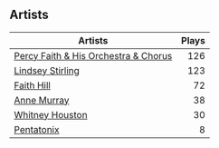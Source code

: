 ## Artists
Artists | Plays 
----- | -----: 
[Percy Faith & His Orchestra & Chorus](/artists/percy-faith-his-orchestra-chorus-30066836) | 126
[Lindsey Stirling](/artists/lindsey-stirling-780013) | 123
[Faith Hill](/artists/faith-hill-58019) | 72
[Anne Murray](/artists/anne-murray-28649) | 38
[Whitney Houston](/artists/whitney-houston-87166) | 30
[Pentatonix](/artists/pentatonix-655231) | 8

